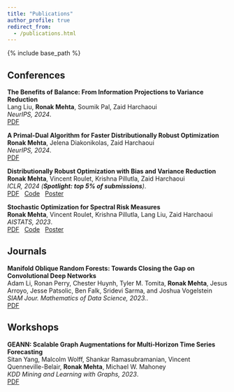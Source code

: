 ```yaml
---
title: "Publications"
author_profile: true
redirect_from:
  - /publications.html
---
```


{% include base_path %}

<!-- Leave two spaces at the end -->

<!-- ## Preprints

**A Primal-Dual Algorithm for Faster Distributionally Robust Optimization**  
**Ronak Mehta**, Jelena Diakonikolas, Zaid Harchaoui  
*Under review*.  
[PDF](https://arxiv.org/abs/2403.10763) &nbsp; -->

## Conferences

**The Benefits of Balance: From Information Projections to Variance Reduction**  
Lang Liu, **Ronak Mehta**, Soumik Pal, Zaid Harchaoui  
*NeurIPS, 2024*.  
[PDF](https://arxiv.org/abs/2408.15065) &nbsp;

**A Primal-Dual Algorithm for Faster Distributionally Robust Optimization**  
**Ronak Mehta**, Jelena Diakonikolas, Zaid Harchaoui  
*NeurIPS, 2024*.  
[PDF](https://arxiv.org/abs/2403.10763) &nbsp;

**Distributionally Robust Optimization with Bias and Variance Reduction**  
**Ronak Mehta**, Vincent Roulet, Krishna Pillutla, Zaid Harchaoui  
*ICLR, 2024 (**Spotlight: top 5% of submissions**)*.  
[PDF](https://openreview.net/pdf?id=TTrzgEZt9s) &nbsp; [Code](https://github.com/ronakdm/prospect) &nbsp; [Poster](/files/prospect-poster.pdf)

**Stochastic Optimization for Spectral Risk Measures**  
**Ronak Mehta**, Vincent Roulet, Krishna Pillutla, Lang Liu, Zaid Harchaoui  
*AISTATS, 2023*.  
[PDF](https://proceedings.mlr.press/v206/mehta23b/mehta23b.pdf) &nbsp; [Code](https://github.com/ronakdm/lerm/) &nbsp; [Poster](/files/lrm-poster.pdf)

## Journals

**Manifold Oblique Random Forests: Towards Closing the Gap on Convolutional Deep Networks**  
Adam Li, Ronan Perry, Chester Huynh, Tyler M. Tomita, **Ronak Mehta**, Jesus Arroyo, Jesse Patsolic, Ben Falk, Sridevi Sarma, and Joshua Vogelstein  
*SIAM Jour. Mathematics of Data Science, 2023.*.  
[PDF](https://epubs.siam.org/doi/10.1137/21M1449117) &nbsp;  


## Workshops

**GEANN: Scalable Graph Augmentations for Multi-Horizon Time Series Forecasting**  
Sitan Yang, Malcolm Wolff, Shankar Ramasubramanian, Vincent Quenneville-Belair, **Ronak Mehta**, Michael W. Mahoney  
*KDD Mining and Learning with Graphs, 2023*.  
[PDF](https://www.mlgworkshop.org/2023/papers/MLG__KDD_2023_paper_16.pdf) &nbsp;

<!-- **Learning with Primal-Dual Spectral Risk Measures: a Fast Incremental Algorithm**  
**Ronak Mehta**, Vincent Roulet, Krishna Pillutla, Zaid Harchaoui  
*ICML Duality Principles for Modern Machine Learning, 2023*.  
[PDF](https://dp4ml.github.io/assets/pdf/learning_primal_dual_srm_camera_ready.pdf) &nbsp; -->
